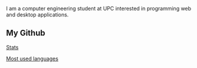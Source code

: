 I am a computer engineering student at UPC interested in programming web and desktop applications.

## My Github

[Stats](https://github-readme-stats.vercel.app/api?username=raulgilabert&show_icons=true&theme=dark)

[Most used languages](https://github-readme-stats.vercel.app/api/top-langs?username=raulgilabert&show_icons=true&locale=en&theme=dark)

